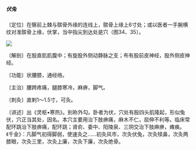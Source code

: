 ##### 伏兔

〔定位〕在髂前上棘与髌骨外缘的连线上，髌骨上缘上6寸处；或以医者一手腕横纹对准髌骨上缘，伏掌，当中指尖到达处是穴（图34、35）。

![](img/图34.jpg)

〔解剖〕在股直肌肌腹中；有旋股外侧动静脉之支；布有股前皮神经，股外侧皮神经。

〔功能〕状腰膝，通经络。

〔主治〕腰跨疼痛，腿膝寒冷，麻痹，脚气。

〔刺灸〕直剌1〜1.5寸，可灸。 

〔讲述〕出《灵枢•寒热》。别称外勾。卧者为伏，穴处有股四头肌隆起，形似兔伏，穴正当其处，因名。本穴主要用治下肢痹痛，麻木不仁，屈伸不利等。临床常配环跳治下肢痹痛，配环跳；肾俞、委中、阳陵泉、三阴交治下肢麻痹，瘫痪。《千金》：凡脚气初得脚弱，使速灸之……初灸风市，次灸伏兔，次灸犊鼻，次灸两膝眼，次灸三里，次灸上廉，次灸下廉，次灸绝骨。 

